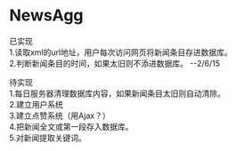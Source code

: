 # NewsAgg
已实现  
1.读取xml的url地址，用户每次访问网页将新闻条目存进数据库。  
2.判断新闻条目的时间，如果太旧则不添进数据库。    --2/6/15  

待实现  
1.每日服务器清理数据库内容，如果新闻条目太旧则自动清除。  
2.建立用户系统  
3.建立点赞系统（用Ajax？）  
4.把新闻全文或第一段存入数据库。  
5.对新闻提取关键词。  

